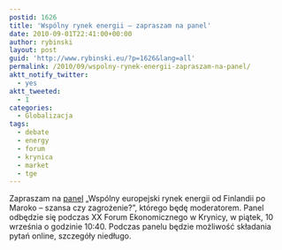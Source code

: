 ```yaml
---
postid: 1626
title: 'Wspólny rynek energii – zapraszam na panel'
date: 2010-09-01T22:41:00+00:00
author: rybinski
layout: post
guid: 'http://www.rybinski.eu/?p=1626&lang=all'
permalink: /2010/09/wspolny-rynek-energii-zapraszam-na-panel/
aktt_notify_twitter:
  - yes
aktt_tweeted:
  - 1
categories:
  - Globalizacja
tags:
  - debate
  - energy
  - forum
  - krynica
  - market
  - tge
---
```

Zapraszam na [panel](http://www.tge.pl/pl/98/konferencje-i-szkolenia) „Wspólny europejski rynek energii od Finlandii po Maroko – szansa czy zagrożenie?”, którego będę moderatorem. Panel odbędzie się podczas XX Forum Ekonomicznego w Krynicy, w piątek, 10 września o godzinie 10:40. Podczas panelu będzie możliwość składania pytań online, szczegóły niedługo.
